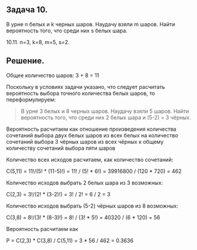Задача 10. 
----------

В урне n белых и k черных шаров. Наудачу взяли m шаров. Найти вероятность того, что среди них s белых шара.

10.11. n=3, k=8, m=5, s=2.

Решение.
--------

Общее количество шаров: 3 + 8 = 11

Поскольку в условиях задачи указано, что следует расчитать вероятность выбора
точного количества белых шаров, то переформулируем:

>В урне 3 белых и 8 черных шаров. Наудачу взяли 5 шаров. Найти вероятность того, что среди них 2 белых шара и (5-2) = 3 чёрных.

Вероятность расчитаем как отношение произведения количества сочетаний выбора двух
белых шаров из всех белых на количество сочетаний выбора 3 чёрных шаров из всех чёрных к общему количеству сочетаний выбора пяти шаров

Количество всех исходов расчитаем, как количество сочетаний: 

  C(5,11) = 11!/(5! * (11-5)!) = 11! / (5! * 6!) = 39916800 / (120 * 720) = 462

Количество исходов выбрать 2 белых шара из 3 возможных:

  C(2,3) = 3!/(2! * (3-2)!) = 3! / 2! = 6 / 2 = 3
  
Количество исходов выбрать (5-2) чёрных шаров из 8 возможных:

  C(3,8) = 8!/(3! * (8-3)!) = 8! / (3! * 5!) = 40320 / (6 * 120) = 56

Вероятность расчитаем как 
  
  P = C(2,3) * C(3,8) / C(5,11) = 3 * 56 / 462 = 0.3636
